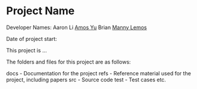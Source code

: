 # Project Name

Developer Names:
Aaron Li
[Amos Yu](https://github.com/amosyu2000)
Brian 
[Manny Lemos](https://github.com/MannyLemos)

Date of project start:

This project is ...

The folders and files for this project are as follows:

docs - Documentation for the project
refs - Reference material used for the project, including papers
src - Source code
test - Test cases
etc.
